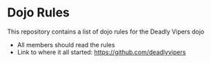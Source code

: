 Dojo Rules
==========

This repository contains a list of dojo rules for the Deadly Vipers dojo
* All members should read the rules
* Link to where it all started: https://github.com/deadlyvipers
